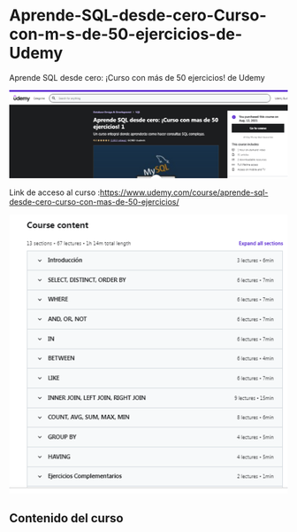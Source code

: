# Aprende-SQL-desde-cero-Curso-con-m-s-de-50-ejercicios-de-Udemy
Aprende SQL desde cero: ¡Curso con más de 50 ejercicios! de Udemy


![](imagen10.png)

Link de acceso al curso :https://www.udemy.com/course/aprende-sql-desde-cero-curso-con-mas-de-50-ejercicios/




![](imagen9.png)
## Contenido del curso







